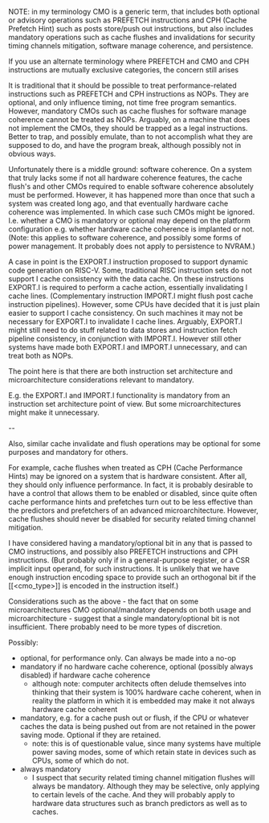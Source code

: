 NOTE: in my terminology CMO is a generic term, that includes both optional or advisory operations such as PREFETCH instructions and CPH (Cache Prefetch Hint) such as posts store/push out instructions, but also includes mandatory operations such as cache flushes and invalidations for security timing channels mitigation, software manage coherence, and persistence.

If you use an alternate terminology where PREFETCH and CMO and CPH instructions are mutually exclusive categories, the concern still arises

It is traditional that it should be possible to treat performance-related instructions such as PREFETCH and CPH instructions as NOPs. They are optional, and only influence timing, not time free program semantics. However, mandatory CMOs such as cache flushes for software manage coherence cannot be treated as NOPs. Arguably, on a machine that does not implement the CMOs, they should be trapped as a legal instructions. Better to trap, and possibly emulate, than to not accomplish what they are supposed to do, and have the program break, although possibly not in obvious ways. 

Unfortunately there is a middle ground: software coherence.   On a system that truly lacks some if not all hardware coherence features, the cache flush's and other CMOs required to enable software coherence absolutely must be performed. However, it has happened more than once that such a system was created long ago, and that eventually hardware cache coherence was implemented. In which case such CMOs might be ignored.  I.e. whether a CMO is mandatory or optional may depend on the platform configuration e.g. whether hardware cache coherence is implanted or not. (Note: this applies to software coherence, and possibly some forms of power management. It probably does not apply to persistence to NVRAM.)

A case in point is the EXPORT.I instruction proposed to support dynamic code generation on RISC-V.  Some, traditional RISC instruction sets do not support I cache consistency with the data cache. On these instructions EXPORT.I is required to perform a cache action, essentially invalidating I cache lines. (Complementary instruction IMPORT.I might flush post cache instruction pipelines). However, some CPUs have decided that it is just plain easier to support I cache consistency. On such machines it may not be necessary for EXPORT.I to invalidate I cache lines. Arguably, EXPORT.I might still need to do stuff related to data stores and instruction fetch pipeline consistency, in conjunction with IMPORT.I. However still other systems have made both EXPORT.I and IMPORT.I unnecessary, and can treat both as NOPs.

The point here is that there are both instruction set architecture and microarchitecture considerations relevant to mandatory.

E.g. the EXPORT.I and IMPORT.I functionality is mandatory from an instruction set architecture point of view. But some microarchitectures might make it unnecessary.

--

Also, similar cache invalidate and flush operations may be optional for some purposes and mandatory for others.

For example, cache flushes when treated as CPH (Cache Performance Hints) may be ignored on a system that is hardware consistent. After all, they should only influence performance. In fact, it is probably desirable to have a control that allows them to be enabled or disabled, since quite often cache performance hints and prefetches turn out to be less effective than the predictors and prefetchers of an advanced microarchitecture. However, cache flushes should never be disabled for security related timing channel mitigation.

I have considered having a mandatory/optional bit in any <Extended CMO type> that is passed to CMO instructions, and possibly also PREFETCH instructions and CPH instructions. (But probably only if in a general-purpose register, or a CSR implicit input operand, for such instructions. It is unlikely that we have enough instruction encoding space to provide such an orthogonal bit if the [[<cmo_type>]] is encoded in the instruction itself.)

Considerations such as the above - the fact that on some microarchitectures CMO optional/mandatory depends on both usage and microarchitecture - suggest that a single mandatory/optional bit is not insufficient. There probably need to be more types of discretion.

Possibly:
* optional, for performance only. Can always be made into a no-op
* mandatory if no hardware cache coherence, optional (possibly always disabled) if hardware cache coherence
   * although note: computer architects often delude themselves into thinking that their system is 100% hardware cache coherent, when in reality the platform in which it is embedded may make it not always hardware cache coherent
* mandatory, e.g. for a cache push out or flush, if the CPU or whatever caches the data is being pushed out from are not retained in the power saving mode. Optional if they are retained.
   * note: this is of questionable value, since many systems have multiple power saving modes, some of which retain state in devices such as CPUs, some of which do not.
* always mandatory
   * I suspect that security related timing channel mitigation flushes will always be mandatory. Although they may be selective, only applying to certain levels of the cache. And they will probably apply to hardware data structures such as branch predictors as well as to caches.






